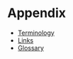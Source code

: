 # Appendix

- [Terminology](appendix/terminology.md)
- [Links](appendix/links.md)
- [Glossary](GLOSSARY.md)
